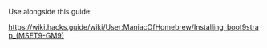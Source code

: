 Use alongside this guide:

https://wiki.hacks.guide/wiki/User:ManiacOfHomebrew/Installing_boot9strap_(MSET9-GM9)
